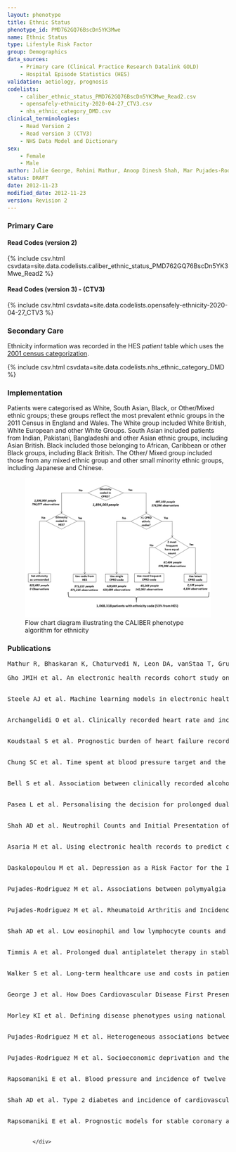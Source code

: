 ```yaml
---
layout: phenotype
title: Ethnic Status
phenotype_id: PMD762GQ76BscDn5YK3Mwe
name: Ethnic Status
type: Lifestyle Risk Factor
group: Demographics
data_sources:
    - Primary care (Clinical Practice Research Datalink GOLD)
    - Hospital Episode Statistics (HES)
validation: aetiology, prognosis
codelists:
    - caliber_ethnic_status_PMD762GQ76BscDn5YK3Mwe_Read2.csv
    - opensafely-ethnicity-2020-04-27_CTV3.csv
    - nhs_ethnic_category_DMD.csv
clinical_terminologies: 
    - Read Version 2
    - Read version 3 (CTV3)
    - NHS Data Model and Dictionary
sex: 
    - Female
    - Male
author: Julie George, Rohini Mathur, Anoop Dinesh Shah, Mar Pujades-Rodriguez, Spiros Denaxas, Liam Smeeth, Adam Timmis, Harry Hemingway, Ieva Lipsa, Alex J Walker, Brian MacKenna, Susheel Varma
status: DRAFT
date: 2012-11-23
modified_date: 2012-11-23
version: Revision 2
---
```


### Primary Care

#### Read Codes (version 2)
{% include csv.html csvdata=site.data.codelists.caliber_ethnic_status_PMD762GQ76BscDn5YK3Mwe_Read2 %}

#### Read Codes (version 3) - (CTV3)
{% include csv.html csvdata=site.data.codelists.opensafely-ethnicity-2020-04-27_CTV3 %}

### Secondary Care

Ethnicity information was recorded in the HES <i>patient</i> table which uses the <a href="https://datadictionary.nhs.uk/data_elements/ethnic_category.html">2001 census categorization</a>. 


{% include csv.html csvdata=site.data.codelists.nhs_ethnic_category_DMD %}

<!-- <div id="secondarycare" class="tab-pane active">
                  
Ethnicity information was recorded in the HES <i>patient</i> table which uses the <a href="https://www.datadictionary.nhs.uk/data_dictionary/attributes/e/end/ethnic_category_code_de.asp?shownav=0">2001 census categorization</a>. 

<br>

<pre>White
A	British
B	Irish
C	Any other White background
 
Mixed
D	White and Black Caribbean
E	White and Black African
F	White and Asian
G	Any other mixed background
 
Asian or Asian British
H	Indian
J	Pakistani
K	Bangladeshi
L	Any other Asian background
 
Black or Black British
M	Caribbean
N	African
P	Any other Black background
 
Other Ethnic Groups
R	Chinese
S	Any other ethnic group
 
Z	Not stated
</pre>
           </div> -->

### Implementation

<div id="implementation" class="tab-pane active">
                  

Patients were categorised as White, South Asian, Black, or Other/Mixed ethnic groups; these groups reflect the most prevalent ethnic groups in the 2011 Census in England and Wales. The White group included White British, White European and other White Groups. South Asian included patients from Indian, Pakistani, Bangladeshi and other Asian ethnic groups, including Asian British. Black included those belonging to African, Caribbean or other Black groups, including Black British. The Other/ Mixed group included those from any mixed ethnic group and other small minority ethnic groups, including Japanese and Chinese.

<figure>
    <img src="/assets/img/ethnicity_flowchart.png" alt="CALIBER Ethnicity Phenotype flowchart" class="center">
    <figcaption>Flow chart diagram illustrating the CALIBER phenotype algorithm for ethnicity </figcaption>
</figure>

</div>


### Publications

<div id="publications" class="tab-pane active">

<pre>Mathur R, Bhaskaran K, Chaturvedi N, Leon DA, vanStaa T, Grundy E, Smeeth L. Completeness and usability of ethnicity data in UK-based primary care and hospital databases. J Public Health (Oxf). 2014 Dec;36(4):684-92. doi: <a href="https://doi.org/10.1093/pubmed/fdt116">10.1093/pubmed/fdt116</a>. Epub 2013 Dec 8. PMID: <a href="https://pubmed.ncbi.nlm.nih.gov/24323951/">24323951</a>; PMCID: <a href="http://www.ncbi.nlm.nih.gov/pmc/articles/pmc4245896/">PMC4245896</a>.              

Gho JMIH et al. An electronic health records cohort study on heart failure following myocardial infarction in England: incidence and predictors. BMJ Open. 2018 Mar 3;8(3):e018331. doi: 10.1136/bmjopen-2017-018331. PMID: <a href="https://www.ncbi.nlm.nih.gov/pubmed/29502083">29502083</a>


Steele AJ et al. Machine learning models in electronic health records can outperform conventional survival models for predicting patient mortality in coronary artery disease. PLoS One. 2018 Aug 31;13(8):e0202344. doi: 10.1371/journal.pone.0202344. eCollection 2018. PMID: <a href="https://www.ncbi.nlm.nih.gov/pubmed/30169498">30169498</a>


Archangelidi O et al. Clinically recorded heart rate and incidence of 12 coronary, cardiac, cerebrovascular and peripheral arterial diseases in 233,970 men and women: A linked electronic health record study. Eur J Prev Cardiol. 2018 Sep;25(14):1485-1495. doi: 10.1177/2047487318785228. Epub 2018 Jul 2. PMID: <a href="https://www.ncbi.nlm.nih.gov/pubmed/29966429">29966429</a>


Koudstaal S et al. Prognostic burden of heart failure recorded in primary care, acute hospital admissions, or both: a population-based linked electronic health record cohort study in 2.1 million people. Eur J Heart Fail. 2017 Sep;19(9):1119-1127. doi: 10.1002/ejhf.709. Epub 2016 Dec 23. PMID: <a href="https://www.ncbi.nlm.nih.gov/pubmed/28008698">28008698</a>


Chung SC et al. Time spent at blood pressure target and the risk of death and cardiovascular diseases. PLoS One. 2018 Sep 5;13(9):e0202359. doi: 10.1371/journal.pone.0202359. eCollection 2018. PMID: <a href="https://www.ncbi.nlm.nih.gov/pubmed/30183734">30183734</a>


Bell S et al. Association between clinically recorded alcohol consumption and initial presentation of 12 cardiovascular diseases: population based cohort study using linked health records. BMJ. 2017 Mar 22;356:j909. PMID: <a href="https://www.ncbi.nlm.nih.gov/pubmed/28331015">28331015</a>


Pasea L et al. Personalising the decision for prolonged dual antiplatelet therapy: development, validation and potential impact of prognostic models for cardiovascular events and bleeding in myocardial infarction survivors. Eur Heart J. 2017 Apr 7;38(14):1048-1055. doi: 10.1093/eurheartj/ehw683. PMID: <a href="https://www.ncbi.nlm.nih.gov/pubmed/28329300">28329300</a>


Shah AD et al. Neutrophil Counts and Initial Presentation of 12 Cardiovascular Diseases: A CALIBER Cohort Study. J Am Coll Cardiol. 2017 Mar 7;69(9):1160-1169. doi: 10.1016/j.jacc.2016.12.022. PMID: <a href="https://www.ncbi.nlm.nih.gov/pubmed/28254179">28254179</a>


Asaria M et al. Using electronic health records to predict costs and outcomes in stable coronary artery disease. Heart. 2016 May 15;102(10):755-62. doi: 10.1136/heartjnl-2015-308850. Epub 2016 Feb 10. PMID: <a href="https://www.ncbi.nlm.nih.gov/pubmed/26864674">26864674</a>


Daskalopoulou M et al. Depression as a Risk Factor for the Initial Presentation of Twelve Cardiac, Cerebrovascular, and Peripheral Arterial Diseases: Data Linkage Study of 1.9 Million Women and Men. PLoS One. 2016 Apr 22;11(4):e0153838. doi: 10.1371/journal.pone.0153838. eCollection 2016. PMID: <a href="https://www.ncbi.nlm.nih.gov/pubmed/27105076">27105076</a>


Pujades-Rodriguez M et al. Associations between polymyalgia rheumatica and giant cell arteritis and 12 cardiovascular diseases. Heart. 2016 Mar;102(5):383-9. doi: 10.1136/heartjnl-2015-308514. Epub 2016 Jan 19. PMID: <a href="https://www.ncbi.nlm.nih.gov/pubmed/26786818">26786818</a>


Pujades-Rodriguez M et al. Rheumatoid Arthritis and Incidence of Twelve Initial Presentations of Cardiovascular Disease: A Population Record-Linkage Cohort Study in England. PLoS One. 2016 Mar 15;11(3):e0151245. doi: 10.1371/journal.pone.0151245. eCollection 2016. PMID: <a href="https://www.ncbi.nlm.nih.gov/pubmed/26978266">26978266</a>


Shah AD et al. Low eosinophil and low lymphocyte counts and the incidence of 12 cardiovascular diseases: a CALIBER cohort study. Open Heart. 2016 Sep 5;3(2):e000477. doi: 10.1136/openhrt-2016-000477. eCollection 2016. PMID: <a href="https://www.ncbi.nlm.nih.gov/pubmed/27621833">27621833</a>


Timmis A et al. Prolonged dual antiplatelet therapy in stable coronary disease: comparative observational study of benefits and harms in unselected versus trial populations. BMJ. 2016 Jun 22;353:i3163. PMID: <a href="https://www.ncbi.nlm.nih.gov/pubmed/27334486">27334486</a>


Walker S et al. Long-term healthcare use and costs in patients with stable coronary artery disease: a population-based cohort using linked health records (CALIBER). Eur Heart J Qual Care Clin Outcomes. 2016 Jan 20;2(2):125-140. doi: 10.1093/ehjqcco/qcw003. PMID: <a href="https://www.ncbi.nlm.nih.gov/pubmed/27042338">27042338</a>


George J et al. How Does Cardiovascular Disease First Present in Women and Men? Incidence of 12 Cardiovascular Diseases in a Contemporary Cohort of 1,937,360 People. Circulation. 2015 Oct 6;132(14):1320-8. doi: 10.1161/CIRCULATIONAHA.114.013797. Epub 2015 Sep 1. PMID: <a href="https://www.ncbi.nlm.nih.gov/pubmed/26330414">26330414</a>


Morley KI et al. Defining disease phenotypes using national linked electronic health records: a case study of atrial fibrillation. PLoS One. 2014 Nov 4;9(11):e110900. doi: 10.1371/journal.pone.0110900. eCollection 2014. PMID: <a href="https://www.ncbi.nlm.nih.gov/pubmed/25369203">25369203</a>


Pujades-Rodriguez M et al. Heterogeneous associations between smoking and a wide range of initial presentations of cardiovascular disease in 1937360 people in England: lifetime risks and implications for risk prediction. Int J Epidemiol. 2015 Feb;44(1):129-41. doi: 10.1093/ije/dyu218. Epub 2014 Nov 20. PMID: <a href="https://www.ncbi.nlm.nih.gov/pubmed/25416721">25416721</a>


Pujades-Rodriguez M et al. Socioeconomic deprivation and the incidence of 12 cardiovascular diseases in 1.9 million women and men: implications for risk prediction and prevention. PLoS One. 2014 Aug 21;9(8):e104671. doi: 10.1371/journal.pone.0104671. eCollection 2014. PMID: <a href="https://www.ncbi.nlm.nih.gov/pubmed/25144739">25144739</a>


Rapsomaniki E et al. Blood pressure and incidence of twelve cardiovascular diseases: lifetime risks, healthy life-years lost, and age-specific associations in 1.25 million people. Lancet. 2014 May 31;383(9932):1899-911. doi: 10.1016/S0140-6736(14)60685-1. PMID: <a href="https://www.ncbi.nlm.nih.gov/pubmed/24881994">24881994</a>


Shah AD et al. Type 2 diabetes and incidence of cardiovascular diseases: a cohort study in 1.9 million people. Lancet Diabetes Endocrinol. 2015 Feb;3(2):105-13. doi: 10.1016/S2213-8587(14)70219-0. Epub 2014 Nov 11. PMID: <a href="https://www.ncbi.nlm.nih.gov/pubmed/25466521">25466521</a>


Rapsomaniki E et al. Prognostic models for stable coronary artery disease based on electronic health record cohort of 102 023 patients. Eur Heart J. 2014 Apr;35(13):844-52. doi: 10.1093/eurheartj/eht533. Epub 2013 Dec 17. PMID: <a href="https://www.ncbi.nlm.nih.gov/pubmed/24353280">24353280</a>
        
</pre>

            </div>

